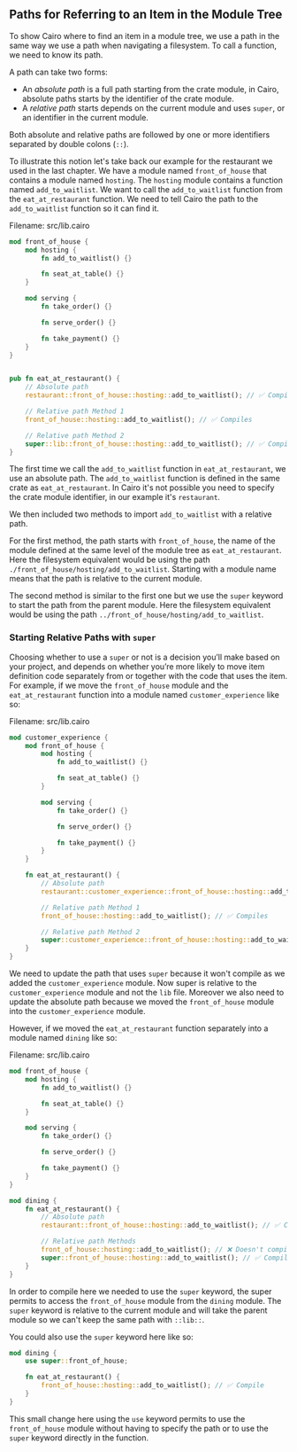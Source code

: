 ## Paths for Referring to an Item in the Module Tree

To show Cairo where to find an item in a module tree, we use a path in the same way we use a path when navigating a filesystem. To call a function, we need to know its path.

A path can take two forms:

- An _absolute path_ is a full path starting from the crate module, in Cairo, absolute paths starts by the identifier of the crate module.
- A _relative path_ starts depends on the current module and uses `super`, or an identifier in the current module.

Both absolute and relative paths are followed by one or more identifiers
separated by double colons (`::`).

To illustrate this notion let's take back our example for the restaurant we used in the last chapter. We have a module named `front_of_house` that contains a module named `hosting`. The `hosting` module contains a function named `add_to_waitlist`. We want to call the `add_to_waitlist` function from the `eat_at_restaurant` function. We need to tell Cairo the path to the `add_to_waitlist` function so it can find it.

<span class="filename">Filename: src/lib.cairo</span>

```rust
mod front_of_house {
    mod hosting {
        fn add_to_waitlist() {}

        fn seat_at_table() {}
    }

    mod serving {
        fn take_order() {}

        fn serve_order() {}

        fn take_payment() {}
    }
}


pub fn eat_at_restaurant() {
    // Absolute path
    restaurant::front_of_house::hosting::add_to_waitlist(); // ✅ Compiles

    // Relative path Method 1
    front_of_house::hosting::add_to_waitlist(); // ✅ Compiles

    // Relative path Method 2
    super::lib::front_of_house::hosting::add_to_waitlist(); // ✅ Compiles
}
```

The first time we call the `add_to_waitlist` function in `eat_at_restaurant`,
we use an absolute path. The `add_to_waitlist` function is defined in the same
crate as `eat_at_restaurant`. In Cairo it's not possible you need to specify the crate module identifier,
in our example it's `restaurant`.

We then included two methods to import `add_to_waitlist` with a relative path.

For the first method, the path starts with `front_of_house`, the name of the module
defined at the same level of the module tree as `eat_at_restaurant`. Here the
filesystem equivalent would be using the path
`./front_of_house/hosting/add_to_waitlist`. Starting with a module name means
that the path is relative to the current module.

The second method is similar to the first one but we use the `super` keyword to start the path from the parent module. Here the filesystem equivalent would be using the path `../front_of_house/hosting/add_to_waitlist`.

### Starting Relative Paths with `super`

Choosing whether to use a `super` or not is a decision you’ll make
based on your project, and depends on whether you’re more likely to move item
definition code separately from or together with the code that uses the item.
For example, if we move the `front_of_house` module and the `eat_at_restaurant`
function into a module named `customer_experience` like so:

<span class="filename">Filename: src/lib.cairo</span>

```rust
mod customer_experience {
    mod front_of_house {
        mod hosting {
            fn add_to_waitlist() {}

            fn seat_at_table() {}
        }

        mod serving {
            fn take_order() {}

            fn serve_order() {}

            fn take_payment() {}
        }
    }

    fn eat_at_restaurant() {
        // Absolute path
        restaurant::customer_experience::front_of_house::hosting::add_to_waitlist(); // ✅ Compiles

        // Relative path Method 1
        front_of_house::hosting::add_to_waitlist(); // ✅ Compiles

        // Relative path Method 2
        super::customer_experience::front_of_house::hosting::add_to_waitlist(); // ✅ Compiles
    }
}
```

We need to update the path that uses `super` because it won't compile as we added the `customer_experience` module. Now super is relative to the `customer_experience` module and not the `lib` file. Moreover we also need to update the absolute path because we moved the `front_of_house` module into the `customer_experience` module.

However, if we moved the `eat_at_restaurant` function separately into a module
named `dining` like so:

<span class="filename">Filename: src/lib.cairo</span>

```rust
mod front_of_house {
    mod hosting {
        fn add_to_waitlist() {}

        fn seat_at_table() {}
    }

    mod serving {
        fn take_order() {}

        fn serve_order() {}

        fn take_payment() {}
    }
}

mod dining {
    fn eat_at_restaurant() {
        // Absolute path
        restaurant::front_of_house::hosting::add_to_waitlist(); // ✅ Compiles

        // Relative path Methods
        front_of_house::hosting::add_to_waitlist(); // ❌ Doesn't compile
        super::front_of_house::hosting::add_to_waitlist(); // ✅ Compiles
    }
}
```

In order to compile here we needed to use the `super` keyword, the super permits to access the `front_of_house` module from the `dining` module. The `super` keyword is relative to the current module and will take the parent module so we can't keep the same path with `::lib::`.

You could also use the `super` keyword here like so:

```rust
mod dining {
    use super::front_of_house;

    fn eat_at_restaurant() {
        front_of_house::hosting::add_to_waitlist(); // ✅ Compile
    }
}
```

This small change here using the `use` keyword permits to use the `front_of_house` module without having to specify the path or to use the `super` keyword directly in the function.
